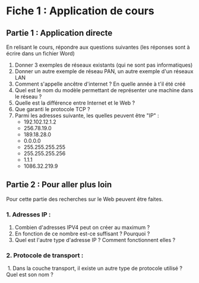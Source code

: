 # Fiche 1 : Application de cours 

## Partie 1 : Application directe

En relisant le cours, répondre aux questions suivantes (les réponses sont à écrire dans un fichier Word)

1. Donner 3 exemples de réseaux existants (qui ne sont pas informatiques)
2. Donner un autre exemple de réseau PAN, un autre exemple d'un réseaux LAN
3. Comment s'appelle ancêtre d'internet ? En quelle année à t'il été créé 
4. Quel est le nom du modèle permettant de représenter une machine dans le réseau ?
5. Quelle est la différence entre Internet et le Web ?
6. Que garanti le protocole TCP ?
7. Parmi les adresses suivante, les quelles peuvent être "IP" :
   - 192.102.12.1.2
   - 256.78.19.0
   - 189.18.28.0
   - 0.0.0.0
   - 255.255.255.255
   - 255.255.255.256
   - 1.1.1
   - 1086.32.219.9

## Partie 2 : Pour aller plus loin

Pour cette partie des recherches sur le Web peuvent être faites.

### 1. Adresses IP :

1. Combien d'adresses IPV4 peut on créer au maximum ?
2. En fonction de ce nombre est-ce suffisant ? Pourquoi ?
3. Quel est l'autre type d'adresse IP ? Comment fonctionnent elles ?

### 2. Protocole de transport :

​	1. Dans la couche transport, il existe un autre type de protocole utilisé ? Quel est son nom ?  

